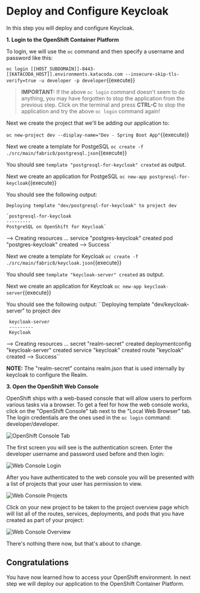 # Deploy and Configure Keycloak

In this step you will deploy and configure Keycloak. 

**1. Login to the OpenShift Container Platform**

To login, we will use the `oc` command and then specify a username and password like this:

``oc login [[HOST_SUBDOMAIN]]-8443-[[KATACODA_HOST]].environments.katacoda.com --insecure-skip-tls-verify=true -u developer -p developer``{{execute}}

>**IMPORTANT:** If the above `oc login` command doesn't seem to do anything, you may have forgotten to stop the application from the previous step. Click on the terminal and press **CTRL-C** to stop the application and try the above `oc login` command again!

Next we create the project that we'll be adding our application to:

``oc new-project dev --display-name="Dev - Spring Boot App"``{{execute}}

Next we create a template for PostgeSQL
``oc create -f ./src/main/fabric8/postgresql.json``{{execute}}

You should see `template "postgresql-for-keycloak" created` as output.

Next we create an application for PostgeSQL
``oc new-app postgresql-for-keycloak``{{execute}}

You should see the following output:

`Deploying template "dev/postgresql-for-keycloak" to project dev`
	
	`postgresql-for-keycloak
	---------
	PostgreSQL on OpenShift for Keycloak`

--> Creating resources ...
    service "postgres-keycloak" created
    pod "postgres-keycloak" created
--> Success`


Next we create a template for Keycloak
``oc create -f ./src/main/fabric8/keycloak.json``{{execute}}

You should see `template "keycloak-server" created` as output.

Next we create an application for Keycloak
``oc new-app keycloak-server``{{execute}}


You should see the following output:
``Deploying template "dev/keycloak-server" to project dev

     keycloak-server
     ---------
     Keycloak

--> Creating resources ...
    secret "realm-secret" created
    deploymentconfig "keycloak-server" created
    service "keycloak" created
    route "keycloak" created
--> Success``

**NOTE:** The "realm-secret" contains realm.json that is used internally by keycloak to configure the Realm.



**3. Open the OpenShift Web Console**

OpenShift ships with a web-based console that will allow users to
perform various tasks via a browser. To get a feel for how the web console
works, click on the "OpenShift Console" tab next to the "Local Web Browser" tab. The login credentials are the ones used in the `oc login` command: developer/developer.

![OpenShift Console Tab](../../assetsmiddleware/rhoar-getting-started-spring/openshift-console-tab.png)

The first screen you will see is the authentication screen. Enter the developer username and password used before and 
then login:

![Web Console Login](../../assetsmiddleware/rhoar-getting-started-spring/login.png)

After you have authenticated to the web console you will be presented with a list of projects that your user has permission to view.

![Web Console Projects](../../assetsmiddleware/rhoar-getting-started-spring/projects.png)

Click on your new project to be taken to the project overview page which will list all of the routes, services, deployments, and pods that you have created as part of your project:

![Web Console Overview](../../assetsmiddleware/rhoar-getting-started-spring/overview.png)

There's nothing there now, but that's about to change.

## Congratulations

You have now learned how to access your OpenShift environment. In next step we will deploy our application to the OpenShift Container Platform.